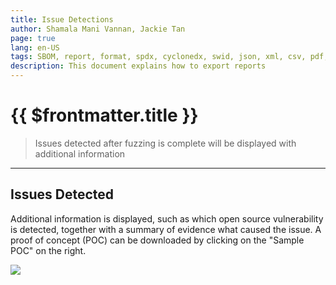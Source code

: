 ```yaml
---
title: Issue Detections
author: Shamala Mani Vannan, Jackie Tan
page: true
lang: en-US
tags: SBOM, report, format, spdx, cyclonedx, swid, json, xml, csv, pdf, docx
description: This document explains how to export reports
---
```


<script setup>
import { companyConfig } from '../../../../config/companyConfig.js'
</script>

<ClientOnly>

# {{ $frontmatter.title }}

> Issues detected after fuzzing is complete will be displayed with additional information

<hr class="thick" />

## Issues Detected

Additional information is displayed, such as which open source vulnerability is detected, together with a summary of evidence what caused the issue. A proof of concept (POC) can be downloaded by clicking on the "Sample POC" on the right.

  <div style="flex: 1;">
    <img src="/images/Fuzzing/fuzzing1.png" />
  </div>

</ClientOnly>
